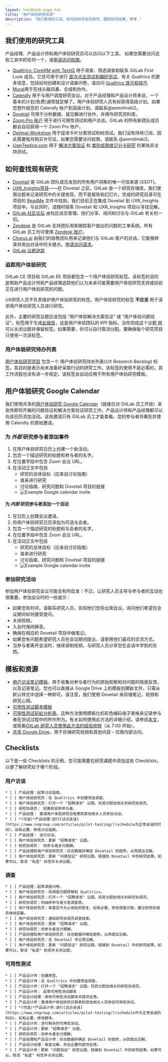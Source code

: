 ```yaml
---
layout: handbook-page-toc
title: "用户体验研究资源"
description: "我们使用的工具、如何找到现有的研究、跟踪研究结果，等等."
---
```



## 我们使用的研究工具
产品经理、产品设计师和用户体验研究员可以访问以下工具。 如果您需要访问这些工具中的任何一个，请[申请访问权限](/handbook/business-ops/team-member-enablement/onboarding-access-requests/access-requests/)。

* [Qualtrics: CoreXM with TextiQ](https://www.qualtrics.com/uk/core-xm/) 用于调查、筛选调查和联系 GitLab First Look 成员。它还可用于进行 [首次点击测试和偏好测试](/handbook/engineering/ux/ux-research-training/creating-design-evaluations/)。有关 Qualtrics 的更多信息，包括如何创建和设计调查问卷，请访问 [Qualtrics 提示和技巧](/handbook/engineering/ux/qualtrics/)
* [Mural](https://mural.co/)用于在线头脑风暴、合成和协作。
* [Calendly](https://calendly.com/) 用于与用户调度研究会议。对于产品经理和产品设计师来说，一个基本的计划(免费)通常就足够了。用户体验研究人员有权获得高级计划。如果您想升级您的 Calendly 帐户到高级计划，请联系@asmolinski2。
* [Dovetail](https://dovetailapp.com/) 可用于分析数据、就见解进行协作，并用作研究资料库。
* [Zoom Pro 账户](https://zoom.us/) 用于进行可用性测试和用户访谈。GitLab 的所有新团队成员都会自动获得一个 Zoom Pro 账户。
* [Optimal Workshop](https://www.optimalworkshop.com/) 用于促进卡片分类测试和树测试。我们没有持续订阅，因此需要按月购买许可证。如果您需要访问权限，请联系 @asmolinski2。
* [UserTesting.com](https://about.gitlab.com/handbook/engineering/ux/ux-research-training/unmoderated-testing/) 用于 [解决方案验证](https://about.gitlab.com/handbook/engineering/ux/ux-research-training/solution-validation-and-methods/) 和 [类别成熟度记分卡研究](https://about.gitlab.com/handbook/engineering/ux/category-maturity-scorecards/) 的某些非主持测试。

## 如何查找现有研究
* [Dovetail](https://dovetailapp.com/) 是 GitLab 团队成员发现的所有用户洞察的唯一可信来源 (SSOT)。
* [UXR_Insights项目](https://gitlab.com/gitlab-org/uxr_insights)——在 Dovetail 之前，GitLab 是一个研究存储库。我们使用议题来记录研究中的关键发现，而不是报告和幻灯片。完成的研究目录可在项目的 [ReadMe](https://gitlab.com/gitlab-org/uxr_insights/blob/master/README.md) 文件中找到。我们目前正在集成 Dovetail 到 UXR_Insights 项目中。与此同时，请随时探索 Dovetail 和 UXR_Insights 项目以寻找见解。
* [GitLab 社区论坛](https://forum.gitlab.com/) 由社区成员管理。他们分享、询问和讨论与 GitLab 有关的一切。
* [Zendesk](https://www.zendesk.com/) 是 GitLab 支持团队用来跟踪客户提出的问题的工单系统。所有 GitLab 员工均可使用 [Zendesk 账户](/handbook/support/internal-support/#viewing-support-tickets)。
* [Chorus.ai](https://www.chorus.ai/) 由我们的销售团队用来记录他们与 GitLab 客户的对话。它能够转录并突出对话中的关键点。[申请访问请求](/handbook/business-ops/team-member-enablement/onboarding-access-requests/access-requests/)。
* [GitLab 议题追踪](https://gitlab.com/gitlab-org/gitlab/issues)

### 追踪用户体验研究
GitLab CE 项目和 GitLab EE 项目都包含一个用户体验研究标签。该标签的目的是帮助产品设计师和产品经理追踪他们认为未来可能需要用户体验研究支持或目前正在进行用户体验研究的问题。

UX研究人员不负责维护用户体验研究的标签。用户体验研究的标签 **不应该** 用于请求用户体验研究人员进行研究。

此外，主要的研究议题应该包括 “用户体验解决方案验证” 或 “用户体验问题验证”。标签用于生成[此报告](https://app.periscopedata.com/app/gitlab/462325/UX-KPIs?widget=7004937)，这是用户体验团队的 KPI 指标。当你完成这个议题,就可以关闭议题并保留标签。如果需要，你可以自行取消分配。要确保每个研究项目只使用一次该标签。

### 用户体验研究待办列表
[用户体验研究项目](https://gitlab.com/gitlab-org/ux-research) 包含一个 用户体验研究待办列表(_UX Research Backlog_) 标签。其目的是表示尚未准备好采取行动的研究工作。该标签的使用不是必需的，其工作流程也没有进一步规定。该标签会自动应用于所有用户体验研究模板。


## 用户体验研究 Google Calendar
我们使用共享的[用户体验研究 Google Calendar](https://calendar.google.com/calendar/b/2?cid=Z2l0bGFiLmNvbV9raWVxdjk2ajM1bXB0OGJka2Nicml1MnFiZ0Bncm91cC5jYWxlbmRhci5nb29nbGUuY29t)（链接仅对 GitLab 员工开放）来宣传即将开展的问题验证和解决方案验证研究工作。产品设计师和产品经理都可以向该日历添加活动。这些邀请只有 GitLab 员工才能查看。您的参与者将看到并使用 Calendly 的原始邀请。

### 为 _外部_ 研究参与者添加事件
1. 在用户体验研究日历上创建一个新活动。
1. 包含一个描述研究的标题和参与者的名字。
1. 在位置字段中包含 Zoom 会议 URL。
1. 在活动正文中包括
	- 研究的总体目标（应来自讨论指南）
	- 谁来进行研究
	- 讨论指南、研究问题和 Dovetail 项目的链接
	- ![Example Google calendar invite](Google_calendar_invite_small.png)

#### 为 _内部_ 研究参与者添加一个活动

1. 在日历上创建会议邀请。
1. 将用户体验研究日历添加为可选与会者。
1. 包含一个描述研究的标题和与会者的名字。
1. 在位置字段中包含 Zoom 会议 URL。
1. 在活动正文中包括
	- 研究的总体目标（应来自讨论指南）
	- 谁来进行研究
	- 讨论指南、研究问题和 Dovetail 项目的链接
	- ![Example Google calendar invite](Google_calendar_invite_small.png)


### 参加研究活动
参加用户体验研究会议可能会有所启发！不过，让研究人员主导与参与者的互动也很重要。参加会议时的一些提示：

* 如果您有时间，请联系研究人员，告知他们您将出席会议。询问他们希望在会议期间如何接受提问。
* 关闭视频。
* 入会时保持静音。
* 确保在相应的 Dovetail 项目中做笔记。
* 如果您有问题希望研究人员在会议期间提出，请使用他们喜欢的交流方式。
* 当参与者离开会话时，继续录制视频，与研究人员分享您在会话中学到的东西。

## 模板和资源
* [用户访谈笔记模板](https://docs.google.com/spreadsheets/d/1hnIqg-fnCYW2XKHR8RBsO3cYLSMEZy2xUKmbiUluAY0/edit#gid=0)。用于收集对参与者行为的原始观察和对问题的情感反馈，以及记录笔记。您也可以直接从 Google Drive 上的模板创建新文件，只需从默认样式中选择一种即可。请注意，我们使用 Dovetail 来存储笔记、视频和研究心得。
* [可用性测试脚本模板](https://docs.google.com/document/d/1_5Qu2JR9QE5LE6cK4eq9yJs-nXv2rlWWifcjacaiWdI/edit?usp=sharing)
* [可用性测试彩虹分析表](https://docs.google.com/spreadsheets/d/1bPg6op9Sk46lFVGaET-fruE0qz-ctNQsxbZKF-5lpn4/edit#gid=0)。这种方法使用模板化的彩色编码电子表格来记录参与者在测试过程中的所作所为。有关如何使用此方法的详细介绍，请参阅[本文](https://userresearch.blog.gov.uk/2019/09/13/how-a-spreadsheet-can-make-usability-analysis-faster-and-easier/)，或观看[GitLab 研究人员使用此方法的经验视频](https://drive.google.com/file/d/1fYRTmaHZjMwDQfAnVpaEqHP1dByy1X5x/view?usp=sharing)（从 7:00 开始）。
* [共享 Google Drive](https://drive.google.com/drive/folders/0AH_zdtW5aioNUk9PVA)，用于存储研究视频和其他内容 - 仅限内部访问。

## Checklists
以下是一些 Checklists 的示例，您可能需要在研究课题中添加这些 Checklists，以便了解研究处于哪个阶段。

### 用户访谈
```
* [ ] 产品经理：起草讨论指南。
* [ ] 用户体验研究员：在 Qualtrics 中创建筛选调查。
* [ ] 用户体验研究员：打开一个 "招聘请求" 议题。将其分配给相关的研究协调员。
* [ ] 研究协调员： 招募和安排参与者。
* [ ] 产品经理： 邀请用户体验研究日程表和其他相关人员参加访谈。
* [ ] *(可选)*产品经理:进行[试点会话](https://www.nngroup.com/articles/pilot-testing/)(schedule为正常会话的时间)。如有必要，修改讨论指南。
* [ ] 产品经理： 进行访谈。
* [ ] 用户体验研究员：更新 "招聘请求" 议题。
* [ ] 研究协调员： 向参与者支付报酬。
* [ ] 产品经理和用户体验研究员：综合数据并确定 Dovetail 的趋势，从而提出见解。
* [ ] 用户体验研究员：更新 "问题验证" 研究议题。链接到 Dovetail 中的研究结果。如果可以，取消 "私密" 标签并关闭议题。
```

### 调查
```
* [ ] 产品经理：起草调查问卷。
* [ ] 用户体验研究员：将调查问题转移到 Qualtrics。
* [ ] 用户体验研究员：打开一个 "招聘请求" 议题。将其分配给相关的研究协调员。
* [ ] 研究协调员：向抽样参与者分发调查表。
* [ ] 用户体验研究员：审查迄今为止收到的答复。如有必要，修改调查问卷。建议研究协调员继续招募。
* [ ] 用户体验研究员：通知研究协调员调查结束。
* [ ] 用户体验研究员：更新 "招聘请求" 议题。
* [ ] 研究协调员：向参与者支付报酬。
* [ ] 产品经理和用户体验研究员：综合数据并确定趋势，从而提出见解。
* [ ] 用户体验研究员：在 Dovetail 中记录见解。
* [ ] 用户体验研究员：更新 "问题验证" 研究议题。链接到 Dovetail 中的研究结果。如果可以，取消 "私密" 标签并关闭议题。
```

### 可用性测试
````
* [ ] 产品设计师：创建原型。
* [ ] 产品设计师：在 Qualtrics 中创建筛选调查。
* [ ] 产品设计师：打开一个 "招聘请求" 议题。将其分配给相关的研究协调员。
* [ ] 产品设计师： 起草可用性测试脚本
* [ ] 产品设计经理：审核可用性测试脚本并提供反馈。
* [ ] 产品设计师：邀请用户体验研究日程表和其他相关人员参加可用性测试。
* [ ] *(可选)*产品设计师:进行[试点会话](https://www.nngroup.com/articles/pilot-testing/)(schedule作为正常会话的时间)。如有必要，修改脚本。
* [ ] 产品设计师：进行剩余的可用性测试。
* [ ] 产品设计师：更新 "招聘请求" 议题。
* [ ] 研究协调员：向参与者支付报酬。
* [ ] 产品经理和产品设计师：综合数据并确定 Dovetail 的趋势，从而提出见解。
* [ ] 产品设计经理：审查见解，并在必要时提供反馈。
* [ ] 产品设计师：更新 "问题验证" 研究议题。链接到 Dovetail 中的研究结果。如果可以，取消 "私密" 标签并关闭议题。
````
